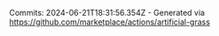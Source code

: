Commits: 2024-06-21T18:31:56.354Z - Generated via https://github.com/marketplace/actions/artificial-grass
<br>
